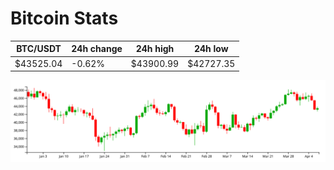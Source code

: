 # Bitcoin Stats

BTC/USDT|24h change|24h high|24h low|
|---|---|---|---|
|$43525.04|-0.62%|$43900.99|$42727.35|

<img src="./chart.svg">
